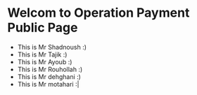 # Welcom to Operation Payment Public Page
- This is Mr Shadnoush :)
- This is Mr Tajik :)
- This is Mr Ayoub :)
- This is Mr Rouhollah :)
- This is Mr dehghani :)
- This is Mr motahari :|

